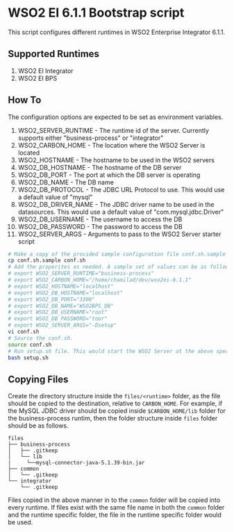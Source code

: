 # WSO2 EI 6.1.1 Bootstrap script

This script configures different runtimes in WSO2 Enterprise Integrator 6.1.1.

## Supported Runtimes
1. WSO2 EI Integrator
2. WSO2 EI BPS

## How To
The configuration options are expected to be set as environment variables.

1. WSO2_SERVER_RUNTIME - The runtime id of the server. Currently supports either "business-process" or "integrator"
2. WSO2_CARBON_HOME - The location where the WSO2 Server is located
3. WSO2_HOSTNAME - The hostname to be used in the WSO2 servers
4. WSO2_DB_HOSTNAME - The hostname of the DB server
5. WSO2_DB_PORT - The port at which the DB server is operating
6. WSO2_DB_NAME - The DB name
7. WSO2_DB_PROTOCOL - The JDBC URL Protocol to use. This would use a default value of "mysql"
8. WSO2_DB_DRIVER_NAME - The JDBC driver name to be used in the datasources. This would use a default value of "com.mysql.jdbc.Driver"
9. WSO2_DB_USERNAME - The username to access the DB
10. WSO2_DB_PASSWORD - The password to access the DB
11. WSO2_SERVER_ARGS - Arguments to pass to the WSO2 Server starter script


```bash
# Make a copy of the provided sample configuration file conf.sh.sample as conf.sh.
cp conf.sh.sample conf.sh
# Add the properites as needed. A sample set of values can be as follows.
# export WSO2_SERVER_RUNTIME="business-process"
# export WSO2_CARBON_HOME="/home/chamilad/dev/wso2ei-6.1.1"
# export WSO2_HOSTNAME="localhost"
# export WSO2_DB_HOSTNAME="localhost"
# export WSO2_DB_PORT="3306"
# export WSO2_DB_NAME="WSO2BPS_DB"
# export WSO2_DB_USERNAME="root"
# export WSO2_DB_PASSWORD="toor"
# export WSO2_SERVER_ARGS="-Dsetup"
vi conf.sh
# Source the conf.sh.
source conf.sh
# Run setup.sh file. This would start the WSO2 Server at the above specified location.
bash setup.sh
```

## Copying Files
Create the directory structure inside the `files/<runtime>` folder, as the file should be copied to the destination, relative to `CARBON_HOME`. For example, if the MySQL JDBC driver should be copied inside `$CARBON_HOME/lib` folder for the business-process runtim, then the folder structure inside `files` folder should be as follows.

```
files
├── business-process
│   ├── .gitkeep
│   └── lib
|     └──mysql-connector-java-5.1.39-bin.jar
├── common
│   └── .gitkeep
└── integrator
    └── .gitkeep
```

Files copied in the above manner in to the `common` folder will be copied into every runtime. If files exist with the same file name in both the `common` folder and the runtime specific folder, the file in the runtime specific folder would be used.

